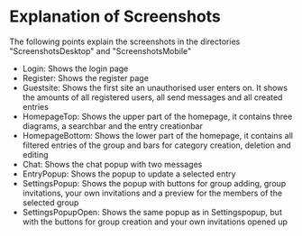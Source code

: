 # Explanation of Screenshots #

The following points explain the screenshots in the 
directories "ScreenshotsDesktop" and "ScreenshotsMobile"

* Login: Shows the login page
* Register: Shows the register page
* Guestsite: Shows the first site an unauthorised user enters on. It shows the amounts of all registered users, all send messages and all created entries
* HomepageTop: Shows the upper part of the homepage, it contains three diagrams, a searchbar and the entry creationbar
* HomepageBottom: Shows the lower part of the homepage, it contains all filtered entries of the group and bars for category creation, deletion and editing
* Chat: Shows the chat popup with two messages
* EntryPopup: Shows the popup to update a selected entry
* SettingsPopup: Shows the popup with buttons for group adding, group invitations, your own invitations and a preview for the members of the selected group
* SettingsPopupOpen: Shows the same popup as in Settingspopup, but with the buttons for group creation and your own invitations opened up